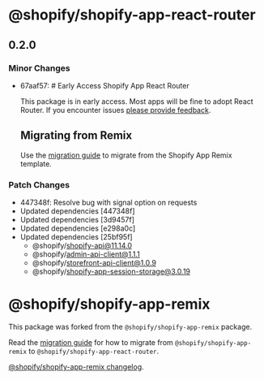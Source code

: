 # @shopify/shopify-app-react-router

## 0.2.0

### Minor Changes

- 67aaf57: # Early Access Shopify App React Router

  This package is in early access. Most apps will be fine to adopt React Router. If you encounter issues [please provide feedback](https://github.com/Shopify/shopify-app-template-react-router/issues).

  ## Migrating from Remix

  Use the [migration guide](https://github.com/Shopify/shopify-app-template-react-router/wiki/Upgrading-from-Remix) to migrate from the Shopify App Remix template.

### Patch Changes

- 447348f: Resolve bug with signal option on requests
- Updated dependencies [447348f]
- Updated dependencies [3d9457f]
- Updated dependencies [e298a0c]
- Updated dependencies [25bf95f]
  - @shopify/shopify-api@11.14.0
  - @shopify/admin-api-client@1.1.1
  - @shopify/storefront-api-client@1.0.9
  - @shopify/shopify-app-session-storage@3.0.19

# @shopify/shopify-app-remix

This package was forked from the `@shopify/shopify-app-remix` package.

Read the [migration guide](https://github.com/Shopify/shopify-app-template-react-router/wiki/Upgrading-from-Remix) for how to migrate from `@shopify/shopify-app-remix` to `@shopify/shopify-app-react-router`.

[@shopify/shopify-app-remix changelog](https://github.com/Shopify/shopify-app-remix/blob/main/CHANGELOG.md).
